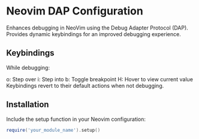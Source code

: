 # Neovim DAP Configuration
Enhances debugging in NeoVim using the Debug Adapter Protocol (DAP). Provides dynamic keybindings for an improved debugging experience.

## Keybindings
While debugging:

o: Step over
i: Step into
b: Toggle breakpoint
H: Hover to view current value
Keybindings revert to their default actions when not debugging.

## Installation
Include the setup function in your Neovim configuration:

```lua
require('your_module_name').setup()
```


